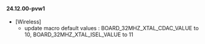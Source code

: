 #### 24.12.00-pvw1
- [Wireless]
  - update macro default values : BOARD_32MHZ_XTAL_CDAC_VALUE to 10, BOARD_32MHZ_XTAL_ISEL_VALUE to 11
